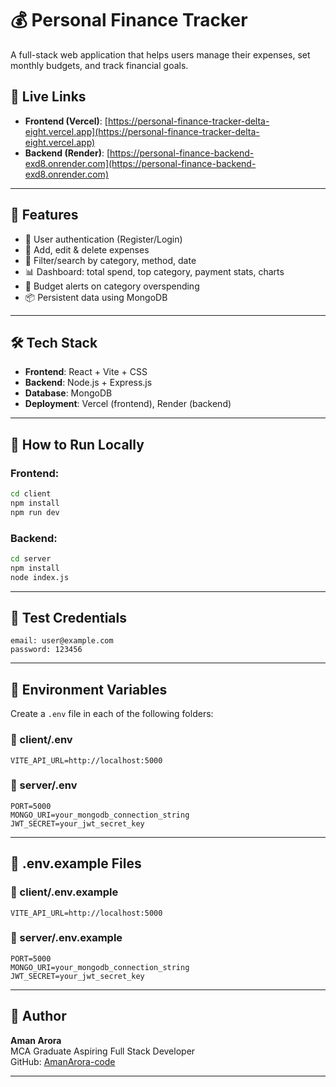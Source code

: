 # 💰 Personal Finance Tracker

A full-stack web application that helps users manage their expenses, set monthly budgets, and track financial goals.

## 🔗 Live Links

- **Frontend (Vercel)**: [https://personal-finance-tracker-delta-eight.vercel.app](https://personal-finance-tracker-delta-eight.vercel.app)
- **Backend (Render)**: [https://personal-finance-backend-exd8.onrender.com](https://personal-finance-backend-exd8.onrender.com)

---

## 🧰 Features

- 🔐 User authentication (Register/Login)
- 💸 Add, edit & delete expenses
- 🧾 Filter/search by category, method, date
- 📊 Dashboard: total spend, top category, payment stats, charts
- 🚨 Budget alerts on category overspending
- 📦 Persistent data using MongoDB

---

## 🛠️ Tech Stack

- **Frontend**: React + Vite + CSS
- **Backend**: Node.js + Express.js
- **Database**: MongoDB
- **Deployment**: Vercel (frontend), Render (backend)

---

## 🚀 How to Run Locally

### Frontend:

```bash
cd client
npm install
npm run dev
```

### Backend:

```bash
cd server
npm install
node index.js
````
---

## 🧪 Test Credentials

```
email: user@example.com
password: 123456
```

---

## 🧾 Environment Variables

Create a `.env` file in each of the following folders:

### 📁 client/.env

```env
VITE_API_URL=http://localhost:5000
```

### 📁 server/.env

```env
PORT=5000
MONGO_URI=your_mongodb_connection_string
JWT_SECRET=your_jwt_secret_key
```

---

## 📁 .env.example Files

### 📁 client/.env.example

```env
VITE_API_URL=http://localhost:5000
```

### 📁 server/.env.example

```env
PORT=5000
MONGO_URI=your_mongodb_connection_string
JWT_SECRET=your_jwt_secret_key
```
---

## 🙌 Author

**Aman Arora**  
MCA Graduate
Aspiring Full Stack Developer  
GitHub: [AmanArora-code](https://github.com/AmanArora-code)

---
